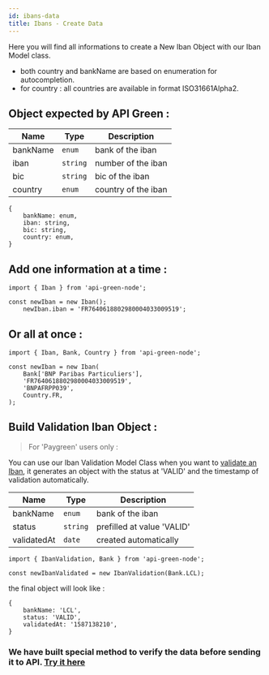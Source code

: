 ```yaml
---
id: ibans-data
title: Ibans - Create Data
---
```


Here you will find all informations to create a New Iban Object with our Iban Model class.
- both country and bankName are based on enumeration for autocompletion.
- for country : all countries are available in format ISO31661Alpha2.

## Object expected by API Green : 
| Name | Type | Description |
| --- | --- | --- |
| bankName | <code>enum</code> | bank of the iban |
| iban | <code>string</code> | number of the iban |
| bic | <code>string</code> | bic of the iban |
| country | <code>enum</code> | country of the iban |

```
{
    bankName: enum,
    iban: string,
    bic: string,
    country: enum,
}
```

## Add one information at a time :

```
import { Iban } from 'api-green-node';

const newIban = new Iban();
    newIban.iban = 'FR7640618802980004033009519';
```
## Or all at once  :

```
import { Iban, Bank, Country } from 'api-green-node';

const newIban = new Iban(
    Bank['BNP Paribas Particuliers'],
    'FR7640618802980004033009519',
    'BNPAFRPP039',
    Country.FR,
);
```

## Build Validation Iban Object  :
> For 'Paygreen' users only :

You can use our Iban Validation Model Class when you want to [validate an Iban](ibans-api-requests#ibanvalidate), it generates an object with the status at 'VALID' and the timestamp of validation automatically.

| Name | Type | Description |
| --- | --- | --- |
| bankName | <code>enum</code> | bank of the iban |
| status | <code>string</code> | prefilled at value 'VALID' |
| validatedAt | <code>date</code> | created automatically |

```
import { IbanValidation, Bank } from 'api-green-node';

const newIbanValidated = new IbanValidation(Bank.LCL);
```
the final object will look like : 
```
{
    bankName: 'LCL',
    status: 'VALID',
    validatedAt: '1587138210',
}
```

### We have built special method to verify the data before sending it to API. [Try it here](tools#verify)
